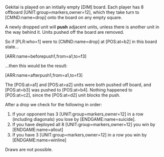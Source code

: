 Gekitai is played on an initially empty [DIM] board. Each player has 8 offboard [UNIT:group=markers,owner=12], which they take turn to [CMND:name=drop] onto the board on any empty square.

A newly dropped unit will **push** adjacent units, unless there is another unit in the way behind it. Units pushed off the board are removed.

So if [PLR:who=1] were to [CMND:name=drop] at [POS:at=b2] in this board state...

[ARR:name=beforepush1,from=a1,to=f3]

...then this would be the result:

[ARR:name=afterpush1,from=a1,to=f3]

The [POS:at=a1] and [POS:at=a2] units were both pushed off board, and [POS:at=b3] was pushed to [POS:at=b4]. Nothing happened to [POS:at=c2], since the [POS:at=d2] unit blocks the push.

After a drop we check for the following in order:

1. If your opponent has 3 [UNIT:group=markers,owner=12] in a row (including diagonals) you lose by [ENDGAME:name=suicide].
1. If you have deployed all 8 [UNIT:group=markers,owner=12] you win by [ENDGAME:name=allout]
1. If you have 3 [UNIT:group=markers,owner=12] in a row you win by [ENDGAME:name=winline]

Draws are not possible.
